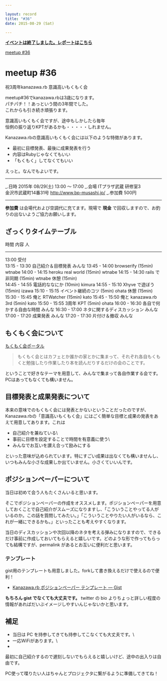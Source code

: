```yaml
---

layout: record
title: "#36"
date: 2015-08-29 (Sat)

---
```


<p>
<a href="./report.html"><strong>イベントは終了しました。レポートはこちら</strong></a></p>

<div class="doorkeeper-widget">
<a class="doorkeeper-registration-widget" href="https://kzrb.doorkeeper.jp/events/29067">meetup
#36</a><script src="http://widgets.doorkeeper.jp/w/widget.js"></script>

</div>

meetup #36
===========

祝3周年kanazawa.rb 意識高いもくもく会

meetup#36でkanazawa.rbは3歳になります。\
パチパチ！！あっという間の3年間でした。\
これからも引き続き頑張ります。

意識高いもくもく会ですが、途中もしかしたら毎年\
恒例の振り返りKPTがあるかも・・・・・しれません。

Kanazawa.rbの意識高いもくもく会には以下のような特徴があります。

-   最初に目標発表、最後に成果発表を行う
-   内容はRubyじゃなくてもいい
-   「もくもく」してなくてもいい

えっと。なんでもよいです。

  ----------- -------------------------------------------
  \_.日時     2015年 08/29(土) 13:00 〜 17:00
  \_.会場     ITプラザ武蔵 研修室3<br>金沢市武蔵町14番31号 <a href="http://www.bp-musashi.jp/">http://www.bp-musashi.jp/</a>
  \_.参加費   500円
  ----------- -------------------------------------------

**参加費** は会場代および空調代に充てます。現場で **現金**
で回収しますので、お釣りの出ないようご協力お願いします。

ざっくりタイムテーブル
----------------------

  時間            内容                           人
  --------------- ------------------------------ --------
  13:00           受付                           
  13:15 - 13:30   自己紹介＆目標発表             みんな
  13:45 - 14:00   browserify (15min)             wtnabe
  14:00 - 14:15   heroku real world (15min)      wtnabe
  14:15 - 14:30   rails で非同期 (15min)         wtnabe
                  休憩 (15min)                   
  14:45 - 14:55   電話的ななにか (10min)         kimura
  14:55 - 15:10   Xhyve で遊ぼう (15min)         izawa
  15:10 - 15:15   イベント継続のコツ (5min)      ohata
                  休憩 (15min)                   
  15:30 - 15:45   俺と RTWatcher (15min)         kato
  15:45 - 15:50   俺と kanazawa.rb 3rd (5min)    kato
  15:50 - 15:55   3周年 KPT (5min)               ohata
  16:00 - 16:30   各自で何かする自由な時間       みんな
  16:30 - 17:00   ネタに関するディスカッション   みんな
  17:00 - 17:20   成果発表                       みんな
  17:20 - 17:30   片付け＆撤収                   みんな

もくもく会について
------------------

[もくもく会ポータル](http://mokumokukai.tumblr.com/)

> もくもく会とはカフェとか誰かの家とかに集まって、それぞれ各自もくもくと勉強したり作業したり本を読んだりするだけの会のことです。

ということで好きなテーマを用意して、みんなで集まって各自作業する会です。PCはあってもなくても構いません。

目標発表と成果発表について
--------------------------

本来の意味でのもくもく会には発表とかないということだったのですが、Kanazawa.rbの「意識高いもくもく会」にはごく簡単な目標と成果の発表をあえて用意してあります。これは

* 自己紹介を兼ねている\
 * 事前に目標を設定することで時間を有意義に使う\
 * みんなでお互いを讃え合って励みにする

といった意味が込められています。特にすごい成果は出なくても構いませんし、いつもみんな小さな成果しか出ていません。小さくていいんです。

ポジションペーパーについて
--------------------------

当日は初めて会う人もたくさんいると思います。

そこでポジションペーパーの作成をオススメします。ポジションペーパーを用意しておくことで自己紹介がスムーズになりますし、「こういうことやってる人がいるのか。この話を質問してみたい。」「こういうことやりたい人がいるなら、これが一緒にできるかも。」といったことも考えやすくなります。

当日のディスカッションや次回以降のネタを考える弾みになりますので、できるだけ事前に作成しておいてもらえると嬉しいです。どのような形で作ってもらっても結構ですが、permalink
があるとお互いに便利だと思います。

### テンプレート

gist用のテンプレートも用意しました。forkして書き換えるだけで使えるので便利！

* [Kanazawa.rb ポジションペーパー テンプレート — Gist](https://gist.github.com/5a523ec3180002229a32)

**もちろん gist でなくても大丈夫です。** twitter の bio
よりちょっと詳しい程度の情報があればだいぶイメージしやすいんじゃないかと思います。

補足
----

* 当日は PC を持参してきても持参してこなくても大丈夫です。\
 * 一応WiFiがあります。\
 *
最初に自己紹介するので遅刻しないでもらえると嬉しいけど、途中の出入りは自由です。

PC使って喋りたい人はちゃんとプロジェクタに繋がるように準備してきてね！
